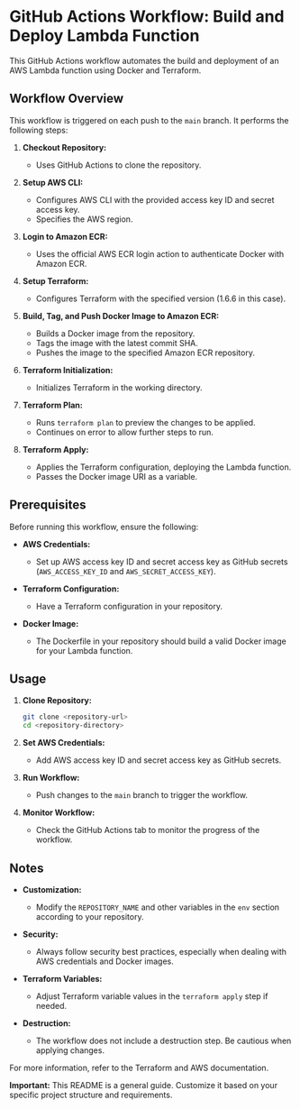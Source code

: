 # GitHub Actions Workflow: Build and Deploy Lambda Function

This GitHub Actions workflow automates the build and deployment of an AWS Lambda function using Docker and Terraform.

## Workflow Overview

This workflow is triggered on each push to the `main` branch. It performs the following steps:

1. **Checkout Repository:**
   - Uses GitHub Actions to clone the repository.

2. **Setup AWS CLI:**
   - Configures AWS CLI with the provided access key ID and secret access key.
   - Specifies the AWS region.

3. **Login to Amazon ECR:**
   - Uses the official AWS ECR login action to authenticate Docker with Amazon ECR.

4. **Setup Terraform:**
   - Configures Terraform with the specified version (1.6.6 in this case).

5. **Build, Tag, and Push Docker Image to Amazon ECR:**
   - Builds a Docker image from the repository.
   - Tags the image with the latest commit SHA.
   - Pushes the image to the specified Amazon ECR repository.

6. **Terraform Initialization:**
   - Initializes Terraform in the working directory.

7. **Terraform Plan:**
   - Runs `terraform plan` to preview the changes to be applied.
   - Continues on error to allow further steps to run.

8. **Terraform Apply:**
   - Applies the Terraform configuration, deploying the Lambda function.
   - Passes the Docker image URI as a variable.

## Prerequisites

Before running this workflow, ensure the following:

- **AWS Credentials:**
  - Set up AWS access key ID and secret access key as GitHub secrets (`AWS_ACCESS_KEY_ID` and `AWS_SECRET_ACCESS_KEY`).

- **Terraform Configuration:**
  - Have a Terraform configuration in your repository.

- **Docker Image:**
  - The Dockerfile in your repository should build a valid Docker image for your Lambda function.

## Usage

1. **Clone Repository:**
   ```bash
   git clone <repository-url>
   cd <repository-directory>
   ```

2. **Set AWS Credentials:**
   - Add AWS access key ID and secret access key as GitHub secrets.

3. **Run Workflow:**
   - Push changes to the `main` branch to trigger the workflow.

4. **Monitor Workflow:**
   - Check the GitHub Actions tab to monitor the progress of the workflow.

## Notes

- **Customization:**
  - Modify the `REPOSITORY_NAME` and other variables in the `env` section according to your repository.

- **Security:**
  - Always follow security best practices, especially when dealing with AWS credentials and Docker images.

- **Terraform Variables:**
  - Adjust Terraform variable values in the `terraform apply` step if needed.

- **Destruction:**
  - The workflow does not include a destruction step. Be cautious when applying changes.

For more information, refer to the Terraform and AWS documentation.

**Important:** This README is a general guide. Customize it based on your specific project structure and requirements.